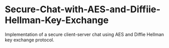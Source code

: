 # Secure-Chat-with-AES-and-Diffiie-Hellman-Key-Exchange
Implementation of a secure client-server chat using AES and Diffie Hellman key exchange protocol.
